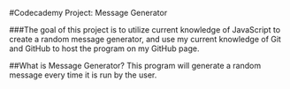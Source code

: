 #Codecademy Project: Message Generator

###The goal of this project is to utilize current knowledge of JavaScript to create a random message generator, and use my current knowledge of Git and GitHub to host the program on my GitHub page.

##What is Message Generator?
This program will generate a random message every time it is run by the user. 
